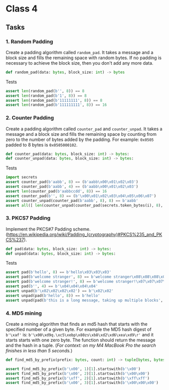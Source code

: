 # Class 4

## Tasks

### 1. Random Padding

Create a padding algorithm called `random_pad`. It takes a message and a block size and fills the remaining space with random bytes. If no padding is necessary to achieve the block size, then you don't add any more data.

```python
def random_pad(data: bytes, block_size: int) -> bytes
```

Tests

```python
assert len(random_pad(b'', 8)) == 8
assert len(random_pad(b'1', 8)) == 8
assert len(random_pad(b'11111111', 8)) == 8
assert len(random_pad(b'111111111', 8)) == 16
```

### 2. Counter Padding

Create a padding algorithm called `counter_pad` and `counter_unpad`. It takes a message and a block size and fills the remaining space by counting from zero to the number of bytes added by the padding. For example: `0x0505` padded to 8 bytes is `0x0505000102`.

```python
def counter_pad(data: bytes, block_size: int) -> bytes:
def counter_unpad(data: bytes, block_size: int) -> bytes:
```

Tests

```python
import secrets
assert counter_pad(b'aabb', 8) == (b'aabb\x00\x01\x02\x03')
assert counter_pad(b'aabb', 4) == (b'aabb\x00\x01\x02\x03')
assert len(counter_pad(b'aabbccdd', 8)) == 16
assert counter_pad(b'', 8) == (b'\x00\x01\x02\x03\x04\x05\x06\x07')
assert counter_unpad(counter_pad(b'aabb', 8), 8) == b'aabb'
assert all([ len(counter_unpad(counter_pad(secrets.token_bytes(i), 8), 8)) == i for i in range(100) ])
```

### 3. PKCS7 Padding

Implement the PKCS#7 Padding scheme. (https://en.wikipedia.org/wiki/Padding_(cryptography)#PKCS%235_and_PKCS%237).

```python
def pad(data: bytes, block_size: int) -> bytes:
def unpad(data: bytes, block_size: int) -> bytes:
```

Tests

```python
assert pad(b'hello', 8) == b'hello\x03\x03\x03'
assert pad(b'welcome stranger', 8) == b'welcome stranger\x08\x08\x08\x08\x08\x08\x08\x08'
assert pad(b'welcome stranger!', 8) == b'welcome stranger!\x07\x07\x07\x07\x07\x07\x07'
assert pad(b'', 4) == b'\x04\x04\x04\x04'
assert unpad(b'\x02\x02\x02\x02') == b'\x02\x02'
assert unpad(pad(b'hello', 8)) == b'hello'
assert unpad(pad(b'this is a long message, taking up multiple blocks', 4)) == b'this is a long message, taking up multiple blocks'
```


### 4. MD5 mining

Create a mining algorithm that finds an md5 hash that starts with the specified number of a given byte. For example the MD5 hash digest of `b'\xaf'` is: `b'\x00\xd9q.\xc5\xebp\x80zs\xb8\xd2\xd6\xea\xd9\r'` and it starts starts with one zero byte. The function should return the message and the hash in a tuple. (_For context: on my M4 MacBook Pro the search finishes in less than 5 seconds._)

```python
def find_md5_by_prefix(prefix: bytes, count: int) -> tuple[bytes, bytes]:
```

```python
assert find_md5_by_prefix(b'\x00', 1)[1].startswith(b'\x00')
assert find_md5_by_prefix(b'\x00', 2)[1].startswith(b'\x00\x00')
assert find_md5_by_prefix(b'\xff', 2)[1].startswith(b'\xff\xff')
assert find_md5_by_prefix(b'\x00', 3)[1].startswith(b'\x00\x00\x00')
```